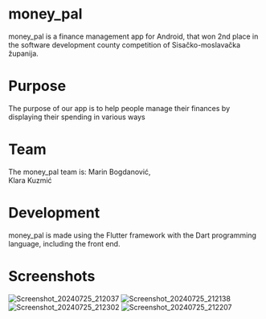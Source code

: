 # money_pal
money_pal is a finance management app for Android, that won 2nd place in the software development county competition of Sisačko-moslavačka županija.

# Purpose
The purpose of our app is to help people manage their finances by displaying their spending in various ways

# Team
The money_pal team is:
Marin Bogdanović,<br>
Klara Kuzmić

# Development
money_pal is made using the Flutter framework with the Dart programming language, including the front end.

# Screenshots
![Screenshot_20240725_212037](https://github.com/user-attachments/assets/778ab410-912e-44d1-b712-f6b6d3ddf98c)
![Screenshot_20240725_212138](https://github.com/user-attachments/assets/656a8b0a-5df3-4634-b0cf-8a8cfbc75a79)
![Screenshot_20240725_212302](https://github.com/user-attachments/assets/7f88da56-3a1c-4254-aa24-592b0045aad6)
![Screenshot_20240725_212207](https://github.com/user-attachments/assets/d31f543d-8d73-4779-80cc-3c73685e1ba3)

